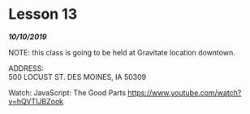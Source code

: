 
# Lesson 13  
___10/10/2019___

NOTE: this class is going to be held at Gravitate location downtown. 

ADDRESS:  
500 LOCUST ST.
DES MOINES, IA 50309


Watch: JavaScript: The Good Parts
https://www.youtube.com/watch?v=hQVTIJBZook
